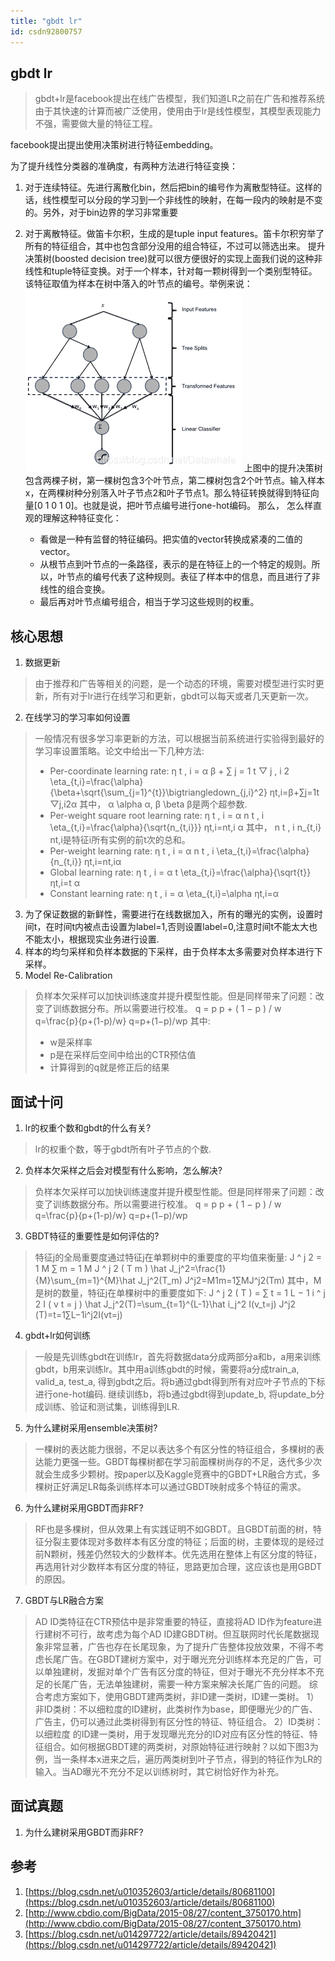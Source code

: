 ```yaml
---
title: "gbdt lr"
id: csdn92800757
---
```


## gbdt lr

> gbdt+lr是facebook提出在线广告模型，我们知道LR之前在广告和推荐系统由于其快速的计算而被广泛使用，使用由于lr是线性模型，其模型表现能力不强，需要做大量的特征工程。

facebook提出提出使用决策树进行特征embedding。

为了提升线性分类器的准确度，有两种方法进行特征变换：

1.  对于连续特征。先进行离散化bin，然后把bin的编号作为离散型特征。这样的话，线性模型可以分段的学习到一个非线性的映射，在每一段内的映射是不变的。另外，对于bin边界的学习非常重要

2.  对于离散特征。做笛卡尔积，生成的是tuple input features。笛卡尔积穷举了所有的特征组合，其中也包含部分没用的组合特征，不过可以筛选出来。
    提升决策树(boosted decision tree)就可以很方便很好的实现上面我们说的这种非线性和tuple特征变换。对于一个样本，针对每一颗树得到一个类别型特征。该特征取值为样本在树中落入的叶节点的编号。举例来说：
    ![在这里插入图片描述](../img/29c32686ff2827825394ff780205e79d.png)
    上图中的提升决策树包含两棵子树，第一棵树包含3个叶节点，第二棵树包含2个叶节点。输入样本x，在两棵树种分别落入叶子节点2和叶子节点1。那么特征转换就得到特征向量[0 1 0 1 0]。也就是说，把叶节点编号进行one-hot编码。
    那么， 怎么样直观的理解这种特征变化：

    *   看做是一种有监督的特征编码。把实值的vector转换成紧凑的二值的vector。
    *   从根节点到叶节点的一条路径，表示的是在特征上的一个特定的规则。所以，叶节点的编号代表了这种规则。表征了样本中的信息，而且进行了非线性的组合变换。
    *   最后再对叶节点编号组合，相当于学习这些规则的权重。

## 核心思想

1.  数据更新

> 由于推荐和广告等相关的问题，是一个动态的环境，需要对模型进行实时更新，所有对于lr进行在线学习和更新，gbdt可以每天或者几天更新一次。

2.  在线学习的学习率如何设置

> 一般情况有很多学习率更新的方法，可以根据当前系统进行实验得到最好的学习率设置策略。论文中给出一下几种方法:
> 
> *   Per-coordinate learning rate:
>     η t , i = α β + ∑ j = 1 t ▽ j , i 2 \eta_{t,i}=\frac{\alpha}{\beta+\sqrt{\sum_{j=1}^{t}}\bigtriangledown_{j,i}^2} ηt,i​=β+∑j=1t​ ​▽j,i2​α​
>     其中， α \alpha α, β \beta β是两个超参数.
> *   Per-weight square root learning rate:
>     η t , i = α n t , i \eta_{t,i}=\frac{\alpha}{\sqrt{n_{t,i}}} ηt,i​=nt,i​ ​α​
>     其中， n t , i n_{t,i} nt,i​是特征i所有实例的前t次的总和。
> *   Per-weight learning rate:
>     η t , i = α n t , i \eta_{t,i}=\frac{\alpha}{n_{t,i}} ηt,i​=nt,i​α​
> *   Global learning rate:
>     η t , i = α t \eta_{t,i}=\frac{\alpha}{\sqrt{t}} ηt,i​=t ​α​
> *   Constant learning rate:
>     η t , i = α \eta_{t,i}=\alpha ηt,i​=α

3.  为了保证数据的新鲜性，需要进行在线数据加入，所有的曝光的实例，设置时间t，在时间t内被点击设置为label=1,否则设置label=0,注意时间t不能太大也不能太小，根据现实业务进行设置.
4.  样本的均匀采样和负样本数据的下采样，由于负样本太多需要对负样本进行下采样。
5.  Model Re-Calibration

> 负样本欠采样可以加快训练速度并提升模型性能。但是同样带来了问题：改变了训练数据分布。所以需要进行校准。
> q = p p + ( 1 − p ) / w q=\frac{p}{p+(1-p)/w} q=p+(1−p)/wp​
> 其中:
> 
> *   w是采样率
> *   p是在采样后空间中给出的CTR预估值
> *   计算得到的q就是修正后的结果

## 面试十问

1.  lr的权重个数和gbdt的什么有关?

> lr的权重个数，等于gbdt所有叶子节点的个数.

2.  负样本欠采样之后会对模型有什么影响，怎么解决?

> 负样本欠采样可以加快训练速度并提升模型性能。但是同样带来了问题：改变了训练数据分布。所以需要进行校准。
> q = p p + ( 1 − p ) / w q=\frac{p}{p+(1-p)/w} q=p+(1−p)/wp​

3.  GBDT特征的重要性是如何评估的?

> 特征j的全局重要度通过特征j在单颗树中的重要度的平均值来衡量:
> J ^ j 2 = 1 M ∑ m = 1 M J ^ j 2 ( T m ) \hat J_j^2=\frac{1}{M}\sum_{m=1}^{M}\hat J_j^2(T_m) J^j2​=M1​m=1∑M​J^j2​(Tm​)
> 其中，M是树的数量，特征j在单棵树中的重要度如下:
> J ^ j 2 ( T ) = ∑ t = 1 L − 1 i ^ j 2 I ( v t = j ) \hat J_j^2(T)=\sum_{t=1}^{L-1}\hat i_j^2 I(v_t=j) J^j2​(T)=t=1∑L−1​i^j2​I(vt​=j)

4.  gbdt+lr如何训练

> 一般是先训练gbdt在训练lr，首先将数据data分成两部分a和b，a用来训练gbdt，b用来训练lr。其中用a训练gbdt的时候，需要将a分成train_a, valid_a, test_a, 得到gbdt之后。将b通过gbdt得到所有对应叶子节点的下标进行one-hot编码.
> 继续训练b，将b通过gbdt得到update_b, 将update_b分成训练、验证和测试集，训练得到LR.

5.  为什么建树采用ensemble决策树?

> 一棵树的表达能力很弱，不足以表达多个有区分性的特征组合，多棵树的表达能力更强一些。GBDT每棵树都在学习前面棵树尚存的不足，迭代多少次就会生成多少颗树。按paper以及Kaggle竞赛中的GBDT+LR融合方式，多棵树正好满足LR每条训练样本可以通过GBDT映射成多个特征的需求。

6.  为什么建树采用GBDT而非RF?

> RF也是多棵树，但从效果上有实践证明不如GBDT。且GBDT前面的树，特征分裂主要体现对多数样本有区分度的特征；后面的树，主要体现的是经过前N颗树，残差仍然较大的少数样本。优先选用在整体上有区分度的特征，再选用针对少数样本有区分度的特征，思路更加合理，这应该也是用GBDT的原因。

7.  GBDT与LR融合方案

> AD ID类特征在CTR预估中是非常重要的特征，直接将AD ID作为feature进行建树不可行，故考虑为每个AD ID建GBDT树。但互联网时代长尾数据现象非常显著，广告也存在长尾现象，为了提升广告整体投放效果，不得不考虑长尾广告。在GBDT建树方案中，对于曝光充分训练样本充足的广告，可以单独建树，发掘对单个广告有区分度的特征，但对于曝光不充分样本不充足的长尾广告，无法单独建树，需要一种方案来解决长尾广告的问题。
> 综合考虑方案如下，使用GBDT建两类树，非ID建一类树，ID建一类树。
> 1）非ID类树：不以细粒度的ID建树，此类树作为base，即便曝光少的广告、广告主，仍可以通过此类树得到有区分性的特征、特征组合。
> 2）ID类树：以细粒度 的ID建一类树，用于发现曝光充分的ID对应有区分性的特征、特征组合。如何根据GBDT建的两类树，对原始特征进行映射？以如下图3为例，当一条样本x进来之后，遍历两类树到叶子节点，得到的特征作为LR的输入。当AD曝光不充分不足以训练树时，其它树恰好作为补充。

## 面试真题

1.  为什么建树采用GBDT而非RF?

## 参考

1.  [https://blog.csdn.net/u010352603/article/details/80681100](https://blog.csdn.net/u010352603/article/details/80681100)
2.  [http://www.cbdio.com/BigData/2015-08/27/content_3750170.htm](http://www.cbdio.com/BigData/2015-08/27/content_3750170.htm)
3.  [https://blog.csdn.net/u014297722/article/details/89420421](https://blog.csdn.net/u014297722/article/details/89420421)